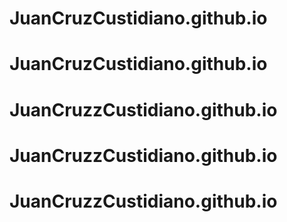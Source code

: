 # JuanCruzCustidiano.github.io
# JuanCruzCustidiano.github.io
# JuanCruzzCustidiano.github.io
# JuanCruzzCustidiano.github.io
# JuanCruzzCustidiano.github.io
